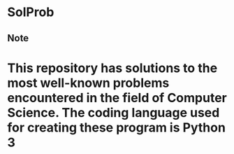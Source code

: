 
# SolProb

Note
------------------------------------------------------------------------------------------------------------------------------------------
This repository has solutions to the most well-known problems encountered in the field of Computer Science. The coding language used for creating these program is Python 3
==========================================================================================================================================
